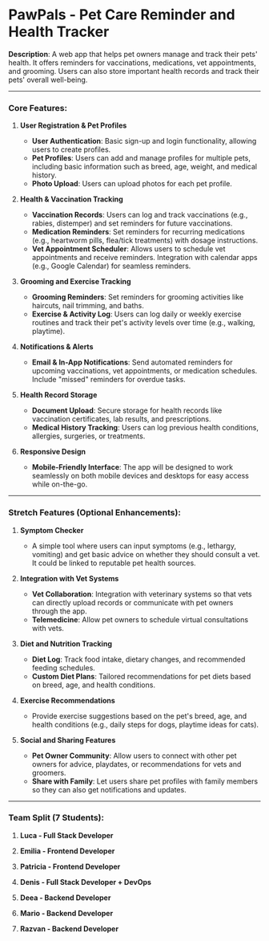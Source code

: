 # **PawPals - Pet Care Reminder and Health Tracker**

**Description**: A web app that helps pet owners manage and track their pets' health. It offers reminders for vaccinations, medications, vet appointments, and grooming. Users can also store important health records and track their pets' overall well-being.

---

### **Core Features**:

1. **User Registration & Pet Profiles**
   - **User Authentication**: Basic sign-up and login functionality, allowing users to create profiles.
   - **Pet Profiles**: Users can add and manage profiles for multiple pets, including basic information such as breed, age, weight, and medical history.
   - **Photo Upload**: Users can upload photos for each pet profile.

2. **Health & Vaccination Tracking**
   - **Vaccination Records**: Users can log and track vaccinations (e.g., rabies, distemper) and set reminders for future vaccinations.
   - **Medication Reminders**: Set reminders for recurring medications (e.g., heartworm pills, flea/tick treatments) with dosage instructions.
   - **Vet Appointment Scheduler**: Allows users to schedule vet appointments and receive reminders. Integration with calendar apps (e.g., Google Calendar) for seamless reminders.

3. **Grooming and Exercise Tracking**
   - **Grooming Reminders**: Set reminders for grooming activities like haircuts, nail trimming, and baths.
   - **Exercise & Activity Log**: Users can log daily or weekly exercise routines and track their pet's activity levels over time (e.g., walking, playtime).

4. **Notifications & Alerts**
   - **Email & In-App Notifications**: Send automated reminders for upcoming vaccinations, vet appointments, or medication schedules. Include "missed" reminders for overdue tasks.

5. **Health Record Storage**
   - **Document Upload**: Secure storage for health records like vaccination certificates, lab results, and prescriptions.
   - **Medical History Tracking**: Users can log previous health conditions, allergies, surgeries, or treatments.

6. **Responsive Design**
   - **Mobile-Friendly Interface**: The app will be designed to work seamlessly on both mobile devices and desktops for easy access while on-the-go.

---

### **Stretch Features (Optional Enhancements)**:

1. **Symptom Checker**
   - A simple tool where users can input symptoms (e.g., lethargy, vomiting) and get basic advice on whether they should consult a vet. It could be linked to reputable pet health sources.

2. **Integration with Vet Systems**
   - **Vet Collaboration**: Integration with veterinary systems so that vets can directly upload records or communicate with pet owners through the app.
   - **Telemedicine**: Allow pet owners to schedule virtual consultations with vets.

3. **Diet and Nutrition Tracking**
   - **Diet Log**: Track food intake, dietary changes, and recommended feeding schedules.
   - **Custom Diet Plans**: Tailored recommendations for pet diets based on breed, age, and health conditions.

4. **Exercise Recommendations**
   - Provide exercise suggestions based on the pet's breed, age, and health conditions (e.g., daily steps for dogs, playtime ideas for cats).

5. **Social and Sharing Features**
   - **Pet Owner Community**: Allow users to connect with other pet owners for advice, playdates, or recommendations for vets and groomers.
   - **Share with Family**: Let users share pet profiles with family members so they can also get notifications and updates.

---

### **Team Split (7 Students)**:

1. **Luca - Full Stack Developer**

2. **Emilia - Frontend Developer**

3. **Patricia - Frontend Developer**

4. **Denis - Full Stack Developer + DevOps**

5. **Deea - Backend Developer**

6. **Mario - Backend Developer**

7. **Razvan - Backend Developer**
